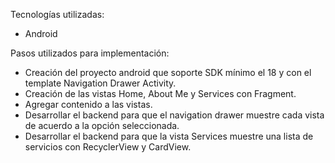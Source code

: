 Tecnologías utilizadas:
- Android

Pasos utilizados para implementación:
- Creación del proyecto android que soporte SDK mínimo el 18 y con el template Navigation Drawer Activity.
- Creación de las vistas Home, About Me y Services con Fragment.
- Agregar contenido a las vistas.
- Desarrollar el backend para que el navigation drawer muestre cada vista de acuerdo a la opción seleccionada.
- Desarrollar el backend para que la vista Services muestre una lista de servicios con RecyclerView y CardView.